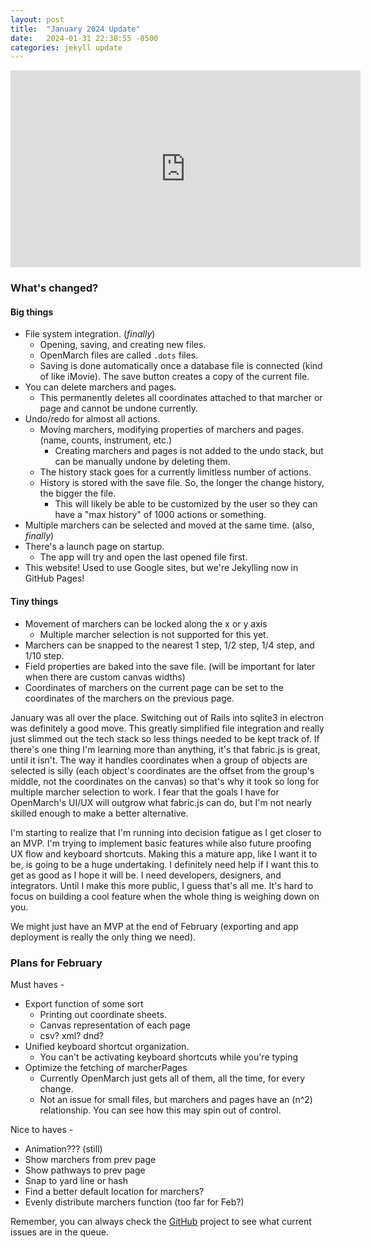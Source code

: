 ```yaml
---
layout: post
title:  "January 2024 Update"
date:   2024-01-31 22:38:55 -0500
categories: jekyll update
---
```

<iframe width="560" height="315" src="https://www.youtube.com/embed/m1ei7eCSvNc?si=5UTT9pDabBitBB8m" title="YouTube video player" frameborder="0" allow="accelerometer; autoplay; clipboard-write; encrypted-media; gyroscope; picture-in-picture; web-share" allowfullscreen></iframe>
<br/>

### What's changed?
#### Big things
- File system integration. (_finally_)
    - Opening, saving, and creating new files.
    - OpenMarch files are called `.dots` files.
    - Saving is done automatically once a database file is connected (kind of like iMovie). The save button creates a copy of the current file.
- You can delete marchers and pages.
    - This permanently deletes all coordinates attached to that marcher or page and cannot be undone currently.
- Undo/redo for almost all actions.
    - Moving marchers, modifying properties of marchers and pages. (name, counts, instrument, etc.)
        - Creating marchers and pages is not added to the undo stack, but can be manually undone by deleting them.
    - The history stack goes for a currently limitless number of actions.
    - History is stored with the save file. So, the longer the change history, the bigger the file.
        - This will likely be able to be customized by the user so they can have a "max history" of 1000 actions or something.
- Multiple marchers can be selected and moved at the same time. (also, _finally_)
- There's a launch page on startup.
    - The app will try and open the last opened file first.
- This website! Used to use Google sites, but we're Jekylling now in GitHub Pages!

#### Tiny things
- Movement of marchers can be locked along the x or y axis
    - Multiple marcher selection is not supported for this yet.
- Marchers can be snapped to the nearest 1 step, 1/2 step, 1/4 step, and 1/10 step.
- Field properties are baked into the save file. (will be important for later when there are custom canvas widths)
- Coordinates of marchers on the current page can be set to the coordinates of the marchers on the previous page.

January was all over the place. Switching out of Rails into sqlite3 in electron was definitely a good move.
This greatly simplified file integration and really just slimmed out the tech stack so less things needed to be kept track of.
If there's one thing I'm learning more than anything, it's that fabric.js is great, until it isn't.
The way it handles coordinates when a group of objects are selected is silly
(each object's coordinates are the offset from the group's middle, not the coordinates on the canvas)
so that's why it took so long for multiple marcher selection to work.
I fear that the goals I have for OpenMarch's UI/UX will outgrow what fabric.js can do, but I'm not nearly skilled enough to make a better alternative.

I'm starting to realize that I'm running into decision fatigue as I get closer to an MVP.
I'm trying to implement basic features while also future proofing UX flow and keyboard shortcuts.
Making this a mature app, like I want it to be, is going to be a huge undertaking.
I definitely need help if I want this to get as good as I hope it will be.
I need developers, designers, and integrators. Until I make this more public, I guess that's all me.
It's hard to focus on building a cool feature when the whole thing is weighing down on you.

We might just have an MVP at the end of February (exporting and app deployment is really the only thing we need).

### Plans for February
Must haves -
- Export function of some sort
    - Printing out coordinate sheets.
    - Canvas representation of each page
    - csv? xml? dnd?
- Unified keyboard shortcut organization.
    - You can't be activating keyboard shortcuts while you're typing
- Optimize the fetching of marcherPages
    - Currently OpenMarch just gets all of them, all the time, for every change.
    - Not an issue for small files, but marchers and pages have an (n^2) relationship. You can see how this may spin out of control.

Nice to haves -
- Animation??? (still)
- Show marchers from prev page
- Show pathways to prev page
- Snap to yard line or hash
- Find a better default location for marchers?
- Evenly distribute marchers function (too far for Feb?)

Remember, you can always check the [GitHub](https://github.com/AlexDumo/OpenMarch) project to see what current issues are in the queue.
